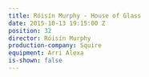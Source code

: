 ```yaml
---
title: Róisín Murphy - House of Glass
date: 2015-10-13 19:15:00 Z
position: 32
director: Róisín Murphy
production-company: Squire
equipment: Arri Alexa
is-shown: false
---
```


